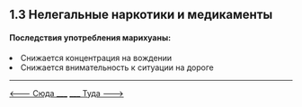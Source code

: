 ## 1.3 Нелегальные наркотики и медикаменты

#### Последствия употребления марихуаны:
<li>Снижается концентрация на вождении</li>
<li>Снижается внимательность к ситуации на дороге</li>

---

[   <--- Сюда ___](/01%20-%20human%20risk%20factor/1.2%20-%20alcohol.md)
[___ Туда --->](/01%20-%20human%20risk%20factor/1.4%20-%20emotions.md)

